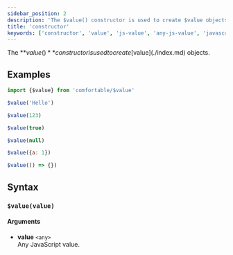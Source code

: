 ```yaml
---
sidebar_position: 2
description: 'The $value() constructor is used to create $value objects.'
title: 'constructor'
keywords: ['constructor', 'value', 'js-value', 'any-js-value', 'javascript', 'comfortable', 'comfort', 'util', 'utils', 'utility', 'utilities', 'extras', 'helpers', 'stdlib', 'boost', 'oop', 'oop-in-javascript', 'object-oriented-programming', 'oop-principles', 'object-oriented']
---
```


The **$value()** constructor is used to create [$value](./index.md) objects.

## Examples

```js
import {$value} from 'comfortable/$value'

$value('Hello')

$value(123)

$value(true)

$value(null)

$value({a: 1})

$value(() => {})
```

## Syntax

### `$value(value)`

#### Arguments

- **value** `<any>`  
    Any JavaScript value.
